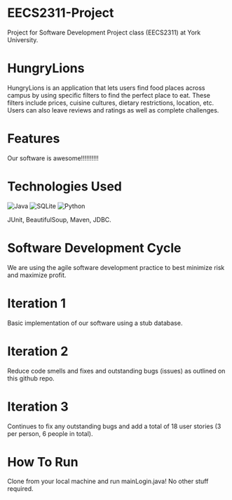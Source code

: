 # EECS2311-Project

Project for Software Development Project class (EECS2311) at York University.

# HungryLions

HungryLions is an application that lets users find food places across campus by using specific filters to find the
perfect place to eat. These filters include prices, cuisine cultures, dietary restrictions, location, etc. Users can
also leave reviews and ratings as well as complete challenges.

# Features

Our software is awesome!!!!!!!!!!

# Technologies Used

![Java](https://img.shields.io/badge/java-%23ED8B00.svg?style=for-the-badge&logo=openjdk&logoColor=white) ![SQLite](https://img.shields.io/badge/sqlite-%2307405e.svg?style=for-the-badge&logo=sqlite&logoColor=white) ![Python](https://img.shields.io/badge/python-3670A0?style=for-the-badge&logo=python&logoColor=ffdd54)

JUnit, BeautifulSoup, Maven, JDBC.

# Software Development Cycle

We are using the agile software development practice to best minimize risk and maximize profit.

# Iteration 1

Basic implementation of our software using a stub database.

# Iteration 2

Reduce code smells and fixes and outstanding bugs (issues) as outlined on this github repo.

# Iteration 3

Continues to fix any outstanding bugs and add a total of 18 user stories (3 per person, 6 people in total).

# How To Run

Clone from your local machine and run mainLogin.java! No other stuff required.
